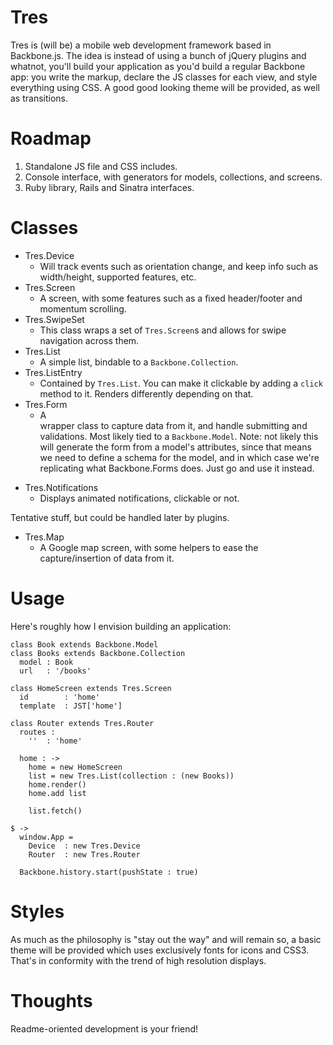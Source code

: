 # Tres

Tres is (will be) a mobile web development framework based in Backbone.js. The idea is instead of using
a bunch of jQuery plugins and whatnot, you'll build your application as you'd build a regular Backbone
app: you write the markup, declare the JS classes for each view, and style everything using CSS. A good 
good looking theme will be provided, as well as transitions.

# Roadmap

1. Standalone JS file and CSS includes.
2. Console interface, with generators for models, collections, and screens.
3. Ruby library, Rails and Sinatra interfaces.

# Classes

* Tres.Device
  - Will track events such as orientation change, and keep info such as width/height, supported 
  features, etc.
* Tres.Screen
  - A screen, with some features such as a fixed header/footer and momentum scrolling.
* Tres.SwipeSet
  - This class wraps a set of `Tres.Screen`s and allows for swipe navigation across them.
* Tres.List
  - A simple list, bindable to a `Backbone.Collection`.
* Tres.ListEntry
  - Contained by `Tres.List`. You can make it clickable by adding a `click` method to it. Renders
  differently depending on that.
* Tres.Form
  - A <form> wrapper class to capture data from it, and handle submitting and validations. Most
  likely tied to a `Backbone.Model`. Note: not likely this will generate the form from a model's
  attributes, since that means we need to define a schema for the model, and in which case we're 
  replicating what Backbone.Forms does. Just go and use it instead.
* Tres.Notifications
  - Displays animated notifications, clickable or not.
  
Tentative stuff, but could be handled later by plugins.

* Tres.Map
  - A Google map screen, with some helpers to ease the capture/insertion of data from it.

# Usage
  
Here's roughly how I envision building an application:

    class Book extends Backbone.Model
    class Books extends Backbone.Collection
      model : Book
      url   : '/books'

    class HomeScreen extends Tres.Screen
      id        : 'home'
      template  : JST['home']
    
    class Router extends Tres.Router
      routes :
        ''  : 'home'
      
      home : ->
        home = new HomeScreen
        list = new Tres.List(collection : (new Books))      
        home.render()
        home.add list
      
        list.fetch()
  
    $ ->    
      window.App = 
        Device  : new Tres.Device
        Router  : new Tres.Router
    
      Backbone.history.start(pushState : true)
    
# Styles

As much as the philosophy is "stay out the way" and will remain so, a basic theme will be provided which
uses exclusively fonts for icons and CSS3. That's in conformity with the trend of high resolution displays.

# Thoughts

Readme-oriented development is your friend!